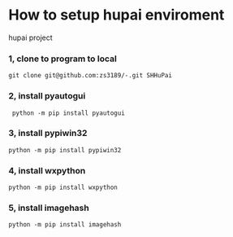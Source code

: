 # How to setup hupai enviroment
hupai project
### 1, clone to program to local
```
git clone git@github.com:zs3189/-.git SHHuPai
```
### 2, install pyautogui 
```
 python -m pip install pyautogui
```
### 3, install pypiwin32
```
python -m pip install pypiwin32
```
### 4, install wxpython
```
python -m pip install wxpython
```
### 5, install imagehash
```
python -m pip install imagehash
```
